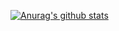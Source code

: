 [![Anurag's github stats](https://github-readme-stats.vercel.app/api?username=BrunuhVille&theme=synthwave)](https://github.com/anuraghazra/github-readme-stats)
